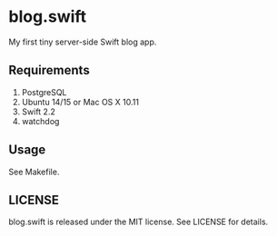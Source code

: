 # blog.swift

My first tiny server-side Swift blog app.



## Requirements

1. PostgreSQL
2. Ubuntu 14/15 or Mac OS X 10.11
3. Swift 2.2
4. watchdog



## Usage

See Makefile.



## LICENSE

blog.swift is released under the MIT license. See LICENSE for details.
